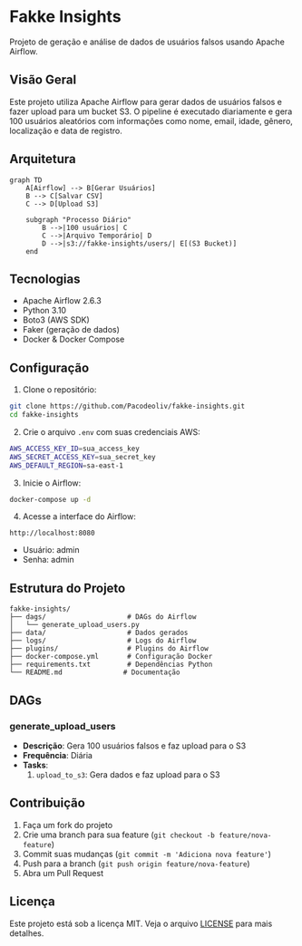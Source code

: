 # Fakke Insights

Projeto de geração e análise de dados de usuários falsos usando Apache Airflow.

## Visão Geral

Este projeto utiliza Apache Airflow para gerar dados de usuários falsos e fazer upload para um bucket S3. O pipeline é executado diariamente e gera 100 usuários aleatórios com informações como nome, email, idade, gênero, localização e data de registro.

## Arquitetura

```mermaid
graph TD
    A[Airflow] --> B[Gerar Usuários]
    B --> C[Salvar CSV]
    C --> D[Upload S3]
    
    subgraph "Processo Diário"
        B -->|100 usuários| C
        C -->|Arquivo Temporário| D
        D -->|s3://fakke-insights/users/| E[(S3 Bucket)]
    end
```

## Tecnologias

- Apache Airflow 2.6.3
- Python 3.10
- Boto3 (AWS SDK)
- Faker (geração de dados)
- Docker & Docker Compose

## Configuração

1. Clone o repositório:
```bash
git clone https://github.com/Pacodeoliv/fakke-insights.git
cd fakke-insights
```

2. Crie o arquivo `.env` com suas credenciais AWS:
```bash
AWS_ACCESS_KEY_ID=sua_access_key
AWS_SECRET_ACCESS_KEY=sua_secret_key
AWS_DEFAULT_REGION=sa-east-1
```

3. Inicie o Airflow:
```bash
docker-compose up -d
```

4. Acesse a interface do Airflow:
```
http://localhost:8080
```
- Usuário: admin
- Senha: admin

## Estrutura do Projeto

```
fakke-insights/
├── dags/                    # DAGs do Airflow
│   └── generate_upload_users.py
├── data/                    # Dados gerados
├── logs/                    # Logs do Airflow
├── plugins/                 # Plugins do Airflow
├── docker-compose.yml       # Configuração Docker
├── requirements.txt         # Dependências Python
└── README.md               # Documentação
```

## DAGs

### generate_upload_users

- **Descrição**: Gera 100 usuários falsos e faz upload para o S3
- **Frequência**: Diária
- **Tasks**:
  1. `upload_to_s3`: Gera dados e faz upload para o S3

## Contribuição

1. Faça um fork do projeto
2. Crie uma branch para sua feature (`git checkout -b feature/nova-feature`)
3. Commit suas mudanças (`git commit -m 'Adiciona nova feature'`)
4. Push para a branch (`git push origin feature/nova-feature`)
5. Abra um Pull Request

## Licença

Este projeto está sob a licença MIT. Veja o arquivo [LICENSE](LICENSE) para mais detalhes.
